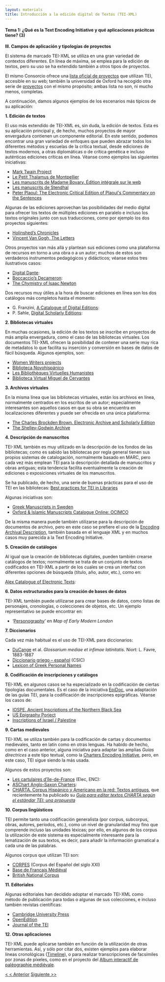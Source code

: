 ```yaml
---
layout: materials
title: Introducción a la edición digital de Textos (TEI-XML)
---
```


#### Tema 1: ¿Qué es la Text Encoding Initiative y qué aplicaciones prácitcas tiene? (3)

**III. Campos de aplicación y tipologías de proyectos**

El sistema de marcado TEI-XML se utiliza en una gran variedad de contextos diferentes. En línea de máxima, se emplea para la edición de textos, pero su uso se ha extendido también a otros tipos de proyectos.

El mismo Consorcio ofrece una [lista oficial de proyectos](http://www.tei-c.org/Activities/Projects/) que utilizan TEI, accesible en su web; también la universidad de Oxford ha recogido otra serie de [proyectos](http://ota.ahds.ac.uk/catalogue/index.html) con el mismo propósito; ambas lista no son, ni mucho menos, completas.

A continuación, damos algunos ejemplos de los escenarios más típicos de su aplicación:

**1. Edición de textos**

El uso más extendido de TEI-XML es, sin duda, la edición de textos. Esta es su aplicación principal y, de hecho, muchos proyectos de mayor envergadura contienen un componente editorial. En este sentido, podemos encontrar una gran variedad de enfoques que pueden abrazar todos los diferentes métodos y escuelas de la crítica textual, desde ediciones de textos modernos, a otras diplomáticas o de crítica genética e incluso auténticas ediciones críticas en línea. Véanse como ejemplos las siguientes iniciativas:  

* [Mark Twain Project](http://www.marktwainproject.org/homepage.html)  
* [Le Petit Thalamus de Montpellier](http://thalamus.huma-num.fr/chronique-francaise/annee-1502.html)  
* [Les manuscrits de Madame Bovary. Édition intégrale sur le web](http://www.bovary.fr/)  
* [Les manuscrits de Stendhal](http://manuscrits-de-stendhal.org/)  
* [Peter Plaoul: The Electronic Critical Edition of Plaoul's Commentary on the Sentences](http://petrusplaoul.org%20)  

 Algunas de las ediciones aprovechan las posibilidades del medio digital para ofrecer los textos de múltiples ediciones en paralelo e incluso los textos originales junto con sus traducciones, como por ejemplo los dos proyectos siguientes:  

* [Holinshed’s Chronicles](http://www.cems.ox.ac.uk/holinshed/)  
* [Vincent Van Gogh, The Letters](http://vangoghletters.org/vg/letters.html)  

Otros proyectos van más allá y plantean sus ediciones como una plataforma de recursos en torno a una obra o a un autor; muchos de estos son verdaderos instrumentos pedagógicos y didácticos; véanse estos tres ilustrativos casos:  

* [Digital Dante](%20http://dante.ilt.columbia.edu/):  
* [Boccaccio’s Decameron](http://www.brown.edu/Departments/Italian_Studies/dweb/index.php):  
* [The Chymistry of Isaac Newton](http://webapp1.dlib.indiana.edu/newton/)  

Dos recursos muy útiles a la hora de buscar ediciones en línea son los dos catálogos más completos hasta el momento:  

* G. Franzini, [A Catalogue of Digital Editions](https://sites.google.com/site/digitaleds/home):  
* P. Sahle, [Digital Scholarly Editions](http://www.digitale-edition.de/index.html):  

**2. Bibliotecas virtuales**

En muchas ocasiones, la edición de los textos se inscribe en proyectos de más amplia envergadura, como el caso de las bibliotecas virtuales. Los documentos TEI-XML ofrecen la posibilidad de contener una serie muy rica de metadatos lo que facilita su inserción y conversión en bases de datos de fácil búsqueda. Algunos ejemplos, son:  

* [Women Writers projects](http://www.wwp.northeastern.edu/)  
* [Biblioteca Novohispánico](http://www.bdpn.unam.mx/)  
* [Les Bibliothèques Virtuelles Humanistes](http://www.bvh.univ-tours.fr)  
* [Biblioteca Virtual Miguel de Cervantes](http://cervantesvirtual.com/)  

**3. Archivos virtuales**

En la misma línea que las bibliotecas virtuales, están los archivos en línea, normalmente centrados en los escritos de un autor; especialmente interesantes son aquellos casos en que su obra se encuentra en localizaciones diferentes y puede ser ofrecida en una única plataforma:  

* [The Charles Brockden Brown. Electronic Archive and Scholarly Edition](http://brockdenbrown.cah.ucf.edu/)  
* [The Shelley-Godwin Archive](http://shelleygodwinarchive.org/%20)

**4. Descripción de manuscritos**

TEI-XML también es muy utilizado en la descripción de los fondos de las bibliotecas; como es sabido las bibliotecas por regla general tienen sus propios sistemas de catalogación, normalmente basado en MARC, pero cada vez más emplean TEI para la descripción detallada de manuscritos y obras antiguas; esta tendencia facilita eventualmente la creación de ediciones o exposiciones virtuales de los manuscritos.

Se ha publicado, de hecho, una serie de buenas prácticas para el uso de TEI en las bibliotecas: [Best practices for TEI in Libraries](http://www.tei-c.org/SIG/Libraries/teiinlibraries/)

Algunas iniciativas son:  
* [Greek Manuscripts in Sweden](http://www.manuscripta.se/)  
* [Oxford & Islamic Manuscripts Catalogue Online: OCIMCO](http://www.bodleian.ox.ac.uk/bodley/finding-resources/special/projects/ocimco)  

De la misma manera puede también utilizarse para la descripción de documentos de archivo, pero en este caso se prefiere el uso de la [Encoding Archival Description](http://www.loc.gov/ead/), también basada en el lenguaje XML y en muchos casos muy parecida a la Text Encoding Initiative.

**5. Creación de catálogos**

Al igual que la creación de bibliotecas digitales, pueden también crearse catálogos de textos; normalmente se trata de un conjunto de textos codificados en TEI-XML a partir de los cuales se crea un interfaz con diferentes opciones de búsqueda (título, año, autor, etc.), como en:  

[Alex Catalogue of Electronic Texts](http://infomotions.com/alex2/):

**6. Datos estructurados para la creación de bases de datos**

TEI-XML también puede utilizarse para crear bases de datos, como listas de personajes, cronologías, o colecciones de objetos, etc. Un ejemplo representativo se puede encontrar en:  
* ‘[Personography](http://mapoflondon.uvic.ca/mdtEncyclopediaPersonography.htm?listType=subcategory)’ en _Map of Early Modern London_

**7. Diccionarios**

Cada vez más habitual es el uso de TEI-XML para diccionarios:  

* [DuCange](http://ducange.enc.sorbonne.fr/%20) et al. _Glossarium mediae et infimae latinitatis_. Niort: L. Favre, 1883-1887  
* [Diccionario griego – español](http://dge.cchs.csic.es/) (CSIC)  
* [Lexicon of Greek Personal Names](http://www.lgpn.ox.ac.uk/)

**8. Codificación de inscripciones y catálogos**

TEI-XML en algunos casos se ha especializado en la codificación de ciertas tipologías documentales. Es el caso de la iniciativa [EpiDoc](http://sourceforge.net/p/epidoc/wiki/Home/), una adaptación de las guías TEI, para la codificación de inscripciones epigráficas. Véanse los casos de:  

* [IOSPE. Ancient Inscriptions of the Northern Black Sea](http://iospe.kcl.ac.uk/index.html)  
* [US Epigraphy Porject](http://usepigraphy.brown.edu/projects/usep/collections/)  
* [Inscriptions of Israel / Palestine](http://cds.library.brown.edu/projects/Inscriptions/)

**9. Cartas medievales**

TEI-XML se utiliza también para la codificación de cartas y documentos medievales, tanto en latín como en otras lenguas. Ha habido de hecho, como en el caso anterior, alguna iniciativa para adaptar las amplias _Guías directrices_ a este tipo textual, como la [Charters Encoding Initiative](http://www.cei.uni-muenchen.de/index.php), pero, en este caso, TEI sigue siendo la más usada.

Algunos de estos proyectos son:  

* [Les cartulaires d’île-de-France](http://elec.enc.sorbonne.fr/cartulaires/) (Elec, ENC):  
* [ASChart Anglo-Saxon Charters](http://www.aschart.kcl.ac.uk/index.html):  
* [CHARTA. Corpus Hispánico y Americano en la red: Textos antiguos](http://www.charta.es/),  que recientemente ha publicado su [_Guía para editar textos CHARTA según el estándar TEI: una propuesta_](http://www.charta.es/investigacion/charta-tei/)

**10.  Corpus lingüísticos**

TEI permite tanto una codificación generalista (por corpus, subcorpus, obras, autores, períodos, etc.), como un nivel de granularidad muy fino que comprende incluso las unidades léxicas; por ello, en algunos de los corpus la utilización de este sistema es especialmente interesante para la lematización de sus textos, es decir, para añadir la información gramatical a cada una de las palabras.

Algunos corpus que utilizan TEI son:

* [CORPES](http://www.rae.es/recursos/banco-de-datos/corpes-xxi) (Corpus del Español del siglo XXI)  
* [Base de Français Médiéval](http://txm.bfm-corpus.org/bfm)  
* [British National Corpus](http://www.natcorp.ox.ac.uk/)

**11. Editoriales**

Algunas editoriales han decidido adoptar el marcado TEI-XML como método de publicación para todas o algunas de sus colecciones, e incluso también revistas científicas:  

* [Cambridge University Press](http://www.cambridge.org/digital-products/)  
* [OpenEdition](http://www.openedition.org/)  
* [Journal of the TEI](http://journal.tei-c.org/)

**12. Otras aplicaciones**

TEI-XML puede aplicarse también en función de la utilización de otras herramientas. Así, y sólo por citar dos, existen ejemplos para elaborar líneas cronológicas ([Timeline](http://en.wikibooks.org/wiki/XQuery/TEI_Document_Timeline)), o para realizar transcripciones de facsímiles por zonas de píxeles, como en el proyecto del [Album interactif de paléographie médiévale](http://ciham.ish-lyon.cnrs.fr/paleographie/exo.php?id=minuscule_caroline).  
  

[< < Anterior](1.2.html)         [Siguiente >>](2.1.html)